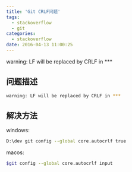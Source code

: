 ```yaml
---
title: 'Git CRLF问题'
tags:
  - stackoverflow
  - git
categories:
  - stackoverflow
date: 2016-04-13 11:00:25
---
```


warning: LF will be replaced by CRLF in ***
<!-- more -->

## 问题描述 ##
```bash
warning: LF will be replaced by CRLF in ***
```
## 解决方法 ##

windows:
```bash
D:\dev git config --global core.autocrlf true
```

macos:
```bash
$git config --global core.autocrlf input
```

